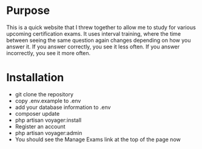 # Purpose
This is a quick website that I threw together to allow me to study for various upcoming certification exams. It uses interval training, where the time between seeing the same question again changes depending on how you answer it. If you answer correctly, you see it less often. If you answer incorrectly, you see it more often.

# Installation
* git clone the repository
* copy .env.example to .env
* add your database information to .env
* composer update
* php artisan voyager:install
* Register an account
* php artisan voyager:admin <your registered email address>
* You should see the Manage Exams link at the top of the page now
